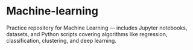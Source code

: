 # Machine-learning
Practice repository for Machine Learning — includes Jupyter notebooks, datasets, and Python scripts covering algorithms like regression, classification, clustering, and deep learning.
